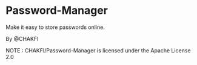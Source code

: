 # Password-Manager
Make it easy to store passwords online.

By @CHAKFI




NOTE : CHAKFI/Password-Manager is licensed under the
Apache License 2.0
